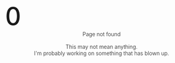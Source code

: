 <!DOCTYPE html>
<html lang="en">
<head>
<meta charset="UTF-8">
<link rel="shortcut icon" type="image/x-icon" href="https://static.codepen.io/assets/favicon/favicon-aec34940fbc1a6e787974dcd360f2c6b63348d4b1f4e06c77743096d55480f33.ico" />
<link rel="mask-icon" type="" href="https://static.codepen.io/assets/favicon/logo-pin-8f3771b1072e3c38bd662872f6b673a722f4b3ca2421637d5596661b4e2132cc.svg" color="#111" />
<title>CodePen - Spacy 404 with count up</title>
<link rel='stylesheet' href='https://cdn.3up.dk/flexgrid.io@2.5.1/css/flexgrid.min.css'>
<style>
    @import url("https://fonts.googleapis.com/css?family=Roboto+Mono:300,500");
html, body {
  width: 100%;
  height: 100%;
}

body {
  background-image: url(https://s3-us-west-2.amazonaws.com/s.cdpn.io/257418/andy-holmes-698828-unsplash.jpg);
  background-size: cover;
  background-repeat: no-repeat;
  min-height: 100vh;
  min-width: 100vw;
  font-family: "Roboto Mono", "Liberation Mono", Consolas, monospace;
  color: rgba(255, 255, 255, 0.87);
}

.mx-auto {
  margin-left: auto;
  margin-right: auto;
}

.container,
.container > .row,
.container > .row > div {
  height: 100%;
}

#countUp {
  display: flex;
  flex-direction: column;
  justify-content: center;
  align-items: center;
  height: 100%;
}
#countUp .number {
  font-size: 4rem;
  font-weight: 500;
}
#countUp .number + .text {
  margin: 0 0 1rem;
}
#countUp .text {
  font-weight: 300;
  text-align: center;
}

  </style>
<script>
  window.console = window.console || function(t) {};
</script>
<script>
  if (document.location.search.match(/type=embed/gi)) {
    window.parent.postMessage("resize", "*");
  }
</script>
</head>
<body translate="no">

<div class="container">
<div class="row">
<div class="xs-12 md-6 mx-auto">
<div id="countUp">
<div class="number" data-count="404">0</div>
<div class="text">Page not found</div>
<div class="text">This may not mean anything.</div>
<div class="text">I'm probably working on something that has blown up.</div>
</div>
</div>
</div>
</div>
<script src="https://static.codepen.io/assets/common/stopExecutionOnTimeout-de7e2ef6bfefd24b79a3f68b414b87b8db5b08439cac3f1012092b2290c719cd.js"></script>
<script src='https://cdnjs.cloudflare.com/ajax/libs/jquery/3.3.1/jquery.min.js'></script>
<script src='https://cdn.3up.dk/in-view@0.6.1'></script>
<script id="rendered-js">
      var formatThousandsNoRounding = function (n, dp) {
  var e = '',s = e + n,l = s.length,b = n < 0 ? 1 : 0,
  i = s.lastIndexOf(','),j = i == -1 ? l : i,
  r = e,d = s.substr(j + 1, dp);
  while ((j -= 3) > b) {if (window.CP.shouldStopExecution(0)) break;r = '.' + s.substr(j, 3) + r;}window.CP.exitedLoop(0);
  return s.substr(0, j + 3) + r + (
  dp ? ',' + d + (d.length < dp ?
  '00000'.substr(0, dp - d.length) : e) : e);
};

var hasRun = false;

inView('#countUp').on('enter', function () {
  if (hasRun == false) {
    $('.number').each(function () {
      var $this = $(this),
      countTo = $this.attr('data-count');

      $({ countNum: $this.text() }).animate({
        countNum: countTo },

      {
        duration: 2000,
        easing: 'linear',
        step: function () {
          $this.text(formatThousandsNoRounding(Math.floor(this.countNum)));
        },
        complete: function () {
          $this.text(formatThousandsNoRounding(this.countNum));
        } });

    });
    hasRun = true;
  }
});
      //# sourceURL=pen.js
    </script>
</body>
</html>

